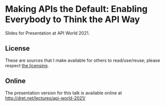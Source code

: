 # Making APIs the Default: Enabling Everybody to Think the API Way

Slides for Presentation at API World 2021.


## License

These are sources that I make available for others to read/use/reuse; please respect [the licensing](../LICENSE).


## Online

The presentation version for this talk is available online at http://dret.net/lectures/api-world-2021/
